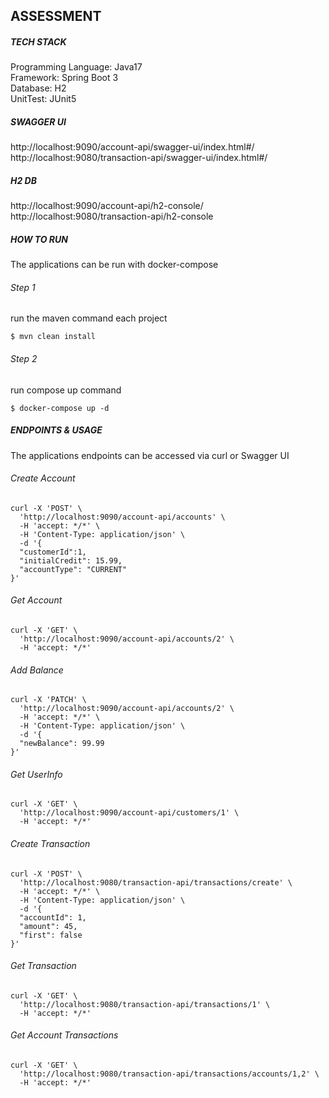 ## ASSESSMENT

##### TECH STACK
Programming Language: Java17 <br>
Framework: Spring Boot 3 <br>
Database: H2 <br>
UnitTest: JUnit5 <br>

##### SWAGGER UI
http://localhost:9090/account-api/swagger-ui/index.html#/ <br>
http://localhost:9080/transaction-api/swagger-ui/index.html#/

##### H2 DB
http://localhost:9090/account-api/h2-console/ <br>
http://localhost:9080/transaction-api/h2-console


##### HOW TO RUN
The applications can be run with docker-compose <br>

###### Step 1 

run the maven command each project
```
$ mvn clean install
```
###### Step 2 
run compose up command
```
$ docker-compose up -d
``` 
##### ENDPOINTS & USAGE
The applications endpoints can be accessed via curl or Swagger UI
###### Create Account

```
curl -X 'POST' \
  'http://localhost:9090/account-api/accounts' \
  -H 'accept: */*' \
  -H 'Content-Type: application/json' \
  -d '{
  "customerId":1,
  "initialCredit": 15.99,
  "accountType": "CURRENT"
}'
```
###### Get Account
```
curl -X 'GET' \
  'http://localhost:9090/account-api/accounts/2' \
  -H 'accept: */*'
```
###### Add Balance
```
curl -X 'PATCH' \
  'http://localhost:9090/account-api/accounts/2' \
  -H 'accept: */*' \
  -H 'Content-Type: application/json' \
  -d '{
  "newBalance": 99.99
}'
```
###### Get UserInfo
```
curl -X 'GET' \
  'http://localhost:9090/account-api/customers/1' \
  -H 'accept: */*'
```

###### Create Transaction
```
curl -X 'POST' \
  'http://localhost:9080/transaction-api/transactions/create' \
  -H 'accept: */*' \
  -H 'Content-Type: application/json' \
  -d '{
  "accountId": 1,
  "amount": 45,
  "first": false
}'
```
###### Get Transaction
```
curl -X 'GET' \
  'http://localhost:9080/transaction-api/transactions/1' \
  -H 'accept: */*'
``` 
###### Get Account Transactions
```
curl -X 'GET' \
  'http://localhost:9080/transaction-api/transactions/accounts/1,2' \
  -H 'accept: */*'
``` 
